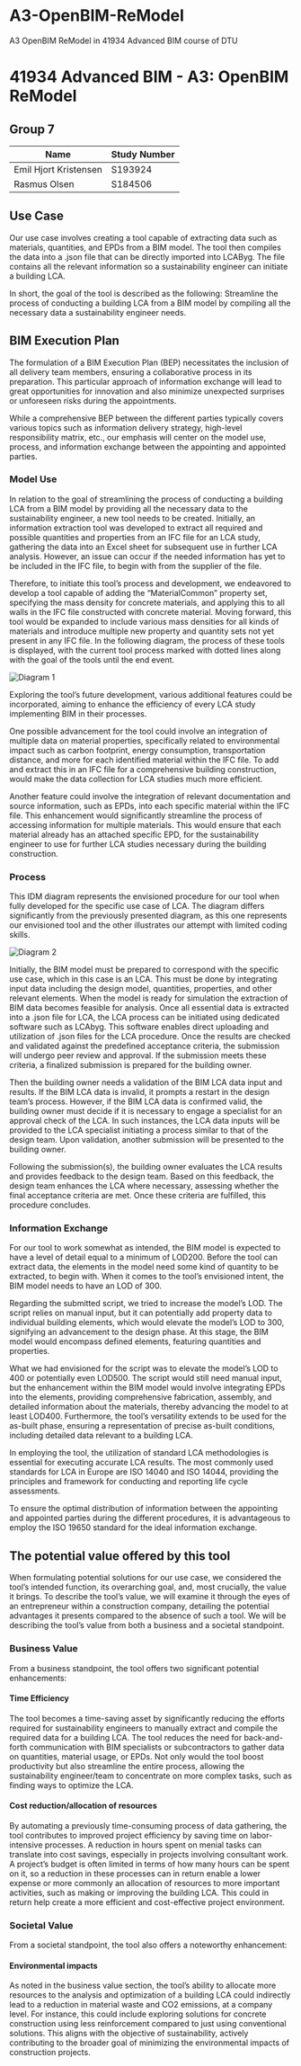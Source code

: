 # A3-OpenBIM-ReModel
A3 OpenBIM ReModel in 41934 Advanced BIM course of DTU

# 41934 Advanced BIM - A3: OpenBIM ReModel

## Group 7
|Name|Study Number|
|----|------------|
|Emil Hjort Kristensen|S193924|
|Rasmus Olsen|S184506|

## Use Case
Our use case involves creating a tool capable of extracting data such as materials, quantities, and EPDs from a BIM model. The tool then compiles the data into a .json file that can be directly imported into LCAByg. The file contains all the relevant information so a sustainability engineer can initiate a building LCA. 

In short, the goal of the tool is described as the following:
Streamline the process of conducting a building LCA from a BIM model by compiling all the necessary data a sustainability engineer needs. 

## BIM Execution Plan
The formulation of a BIM Execution Plan (BEP) necessitates the inclusion of all delivery team members, ensuring a collaborative process in its preparation. This particular approach of information exchange will lead to great opportunities for innovation and also minimize unexpected surprises or unforeseen risks during the appointments.

While a comprehensive BEP between the different parties typically covers various topics such as information delivery strategy, high-level responsibility matrix, etc., our emphasis will center on the model use, process, and information exchange between the appointing and appointed parties.

### Model Use
In relation to the goal of streamlining the process of conducting a building LCA from a BIM model by providing all the necessary data to the sustainability engineer, a new tool needs to be created. Initially, an information extraction tool was developed to extract all required and possible quantities and properties from an IFC file for an LCA study, gathering the data into an Excel sheet for subsequent use in further LCA analysis. However, an issue can occur if the needed information has yet to be included in the IFC file, to begin with from the supplier of the file.

Therefore, to initiate this tool’s process and development, we endeavored to develop a tool capable of adding the “MaterialCommon” property set, specifying the mass density for concrete materials, and applying this to all walls in the IFC file constructed with concrete material. Moving forward, this tool would be expanded to include various mass densities for all kinds of materials and introduce multiple new property and quantity sets not yet present in any IFC file. In the following diagram, the process of these tools is displayed, with the current tool process marked with dotted lines along with the goal of the tools until the end event.

![Diagram 1](BPMN_Diagram_1.svg)

Exploring the tool’s future development, various additional features could be incorporated, aiming to enhance the efficiency of every LCA study implementing BIM in their processes.

One possible advancement for the tool could involve an integration of multiple data on material properties, specifically related to environmental impact such as carbon footprint, energy consumption, transportation distance, and more for each identified material within the IFC file. To add and extract this in an IFC file for a comprehensive building construction, would make the data collection for LCA studies much more efficient.

Another feature could involve the integration of relevant documentation and source information, such as EPDs, into each specific material within the IFC file. This enhancement would significantly streamline the process of accessing information for multiple materials. This would ensure that each material already has an attached specific EPD, for the sustainability engineer to use for further LCA studies necessary during the building construction.

### Process
This IDM diagram represents the envisioned procedure for our tool when fully developed for the specific use case of LCA. The diagram differs significantly from the previously presented diagram, as this one represents our envisioned tool and the other illustrates our attempt with limited coding skills. 

![Diagram 2](BPMN_Diagram_2.svg)

Initially, the BIM model must be prepared to correspond with the specific use case, which in this case is an LCA. This must be done by integrating input data including the design model, quantities, properties, and other relevant elements. When the model is ready for simulation the extraction of BIM data becomes feasible for analysis. Once all essential data is extracted into a .json file for LCA, the LCA process can be initiated using dedicated software such as LCAbyg. This software enables direct uploading and utilization of .json files for the LCA procedure. Once the results are checked and validated against the predefined acceptance criteria, the submission will undergo peer review and approval. If the submission meets these criteria, a finalized submission is prepared for the building owner.

Then the building owner needs a validation of the BIM LCA data input and results. If the BIM LCA data is invalid, it prompts a restart in the design team’s process. However, if the BIM LCA data is confirmed valid, the building owner must decide if it is necessary to engage a specialist for an approval check of the LCA. In such instances, the LCA data inputs will be provided to the LCA specialist initiating a process similar to that of the design team. Upon validation, another submission will be presented to the building owner.

Following the submission(s), the building owner evaluates the LCA results and provides feedback to the design team. Based on this feedback, the design team enhances the LCA where necessary, assessing whether the final acceptance criteria are met. Once these criteria are fulfilled, this procedure concludes. 

### Information Exchange
For our tool to work somewhat as intended, the BIM model is expected to have a level of detail equal to a minimum of LOD200. Before the tool can extract data, the elements in the model need some kind of quantity to be extracted, to begin with. When it comes to the tool’s envisioned intent, the BIM model needs to have an LOD of 300. 

Regarding the submitted script, we tried to increase the model’s LOD. The script relies on manual input, but it can potentially add property data to individual building elements, which would elevate the model’s LOD to 300, signifying an advancement to the design phase. At this stage, the BIM model would encompass defined elements, featuring quantities and properties.

What we had envisioned for the script was to elevate the model’s LOD to 400 or potentially even LOD500. The script would still need manual input, but the enhancement within the BIM model would involve integrating EPDs into the elements, providing comprehensive fabrication, assembly, and detailed information about the materials, thereby advancing the model to at least LOD400. Furthermore, the tool’s versatility extends to be used for the as-built phase, ensuring a representation of precise as-built conditions, including detailed data relevant to a building LCA.

In employing the tool, the utilization of standard LCA methodologies is essential for executing accurate LCA results. The most commonly used standards for LCA in Europe are ISO 14040 and ISO 14044, providing the principles and framework for conducting and reporting life cycle assessments.

To ensure the optimal distribution of information between the appointing and appointed parties during the different procedures, it is advantageous to employ the ISO 19650 standard for the ideal information exchange.

## The potential value offered by this tool
When formulating potential solutions for our use case, we considered the tool’s intended function, its overarching goal, and, most crucially, the value it brings. To describe the tool’s value, we will examine it through the eyes of an entrepreneur within a construction company, detailing the potential advantages it presents compared to the absence of such a tool. We will be describing the tool’s value from both a business and a societal standpoint. 

### Business Value
From a business standpoint, the tool offers two significant potential enhancements:

#### Time Efficiency
The tool becomes a time-saving asset by significantly reducing the efforts required for sustainability engineers to manually extract and compile the required data for a building LCA. The tool reduces the need for back-and-forth communication with BIM specialists or subcontractors to gather data on quantities, material usage, or EPDs. Not only would the tool boost productivity but also streamline the entire process, allowing the sustainability engineer/team to concentrate on more complex tasks, such as finding ways to optimize the LCA. 

#### Cost reduction/allocation of resources
By automating a previously time-consuming process of data gathering, the tool contributes to improved project efficiency by saving time on labor-intensive processes. A reduction in hours spent on menial tasks can translate into cost savings, especially in projects involving consultant work. A project’s budget is often limited in terms of how many hours can be spent on it, so a reduction in these processes can in return enable a lower expense or more commonly an allocation of resources to more important activities, such as making or improving the building LCA. This could in return help create a more efficient and cost-effective project environment.

### Societal Value
From a societal standpoint, the tool also offers a noteworthy enhancement:

#### Environmental impacts
As noted in the business value section, the tool’s ability to allocate more resources to the analysis and optimization of a building LCA could indirectly lead to a reduction in material waste and CO2 emissions, at a company level. For instance, this could include exploring solutions for concrete construction using less reinforcement compared to just using conventional solutions. This aligns with the objective of sustainability, actively contributing to the broader goal of minimizing the environmental impacts of construction projects.  





